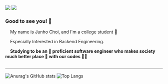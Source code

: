<p>
  <a href="#" target="_blank"><img src="https://img.shields.io/badge/Blog-DD0B78?style=flat-square&logo=GitHub%20Sponsors&logoColor=white"/></a>
  <a href="mailto:ajchoi0928@gmail.com" target="_blank"><img src="https://img.shields.io/badge/ajchoi0928@gmail.com-EA4335?style=flat-square&logo=Gmail&logoColor=white"/></a>
</p>

### Good to see you! 👋 
&nbsp;&nbsp;&nbsp;&nbsp;My name is Junho Choi, and I'm a college student 🌱<br/>

&nbsp;&nbsp;&nbsp;&nbsp;Especially Interested in Backend Engineering.

&nbsp;&nbsp;&nbsp;&nbsp;<b>Studying to be an 💪 proficient software engineer who makes society much better place 🥰 with our codes 🧑‍💻 </b>
<br/>
<br/>
<!-- ### 💪 Skills
#### Languages & Framework
<p>
  <img src="https://img.shields.io/badge/Java-007396?style=flat-square&logo=Java&logoColor=white"/><br/>
</p>

<br/>
-->
---

![Anurag's GitHub stats](https://github-readme-stats.vercel.app/api?username=junoade&layout=compact&show_icons=true&theme=white)
![Top Langs](https://github-readme-stats.vercel.app/api/top-langs/?username=junoade&langs_count=10&layout=compact&theme=white)

<!--
**junoade/junoade** is a ✨ _special_ ✨ repository because its `README.md` (this file) appears on your GitHub profile.

Here are some ideas to get you started:

- 🔭 I’m currently working on ...
- 🌱 I’m currently learning ...
- 👯 I’m looking to collaborate on ...
- 🤔 I’m looking for help with ...
- 💬 Ask me about ...
- 📫 How to reach me: ...
- 😄 Pronouns: ...
- ⚡ Fun fact: ...
-->

